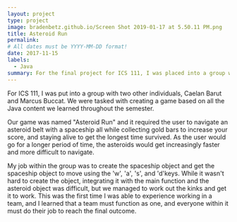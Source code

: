 ```yaml
---
layout: project
type: project
image: bradenbetz.github.io/Screen Shot 2019-01-17 at 5.50.11 PM.png      
title: Asteroid Run
permalink: 
# All dates must be YYYY-MM-DD format!
date: 2017-11-15
labels:
  - Java
summary: For the final project for ICS 111, I was placed into a group with two other individuals to create a game based on all the content we learned through the semester.  
---
```


For ICS 111, I was put into a group with two other individuals, Caelan Barut and Marcus Buccat.  We were tasked with creating a game based on all the Java content we learned throughout the semester.

Our game was named "Asteroid Run" and it required the user to navigate an asteroid belt with a spaceship all while collecting gold bars to increase your score, and staying alive to get the longest time survived.  As the user would go for a longer period of time, the asteroids would get increasingly faster and more difficult to navigate.

My job within the group was to create the spaceship object and get the spaceship object to move using the 'w', 'a', 's', and 'd'keys.  While it wasn't hard to create the object, integrating it with the main function and the asteroid object was difficult, but we managed to work out the kinks and get it to work.  This was the first time I was able to experience working in a team, and I learned that a team must function as one, and everyone within it must do their job to reach the final outcome.
